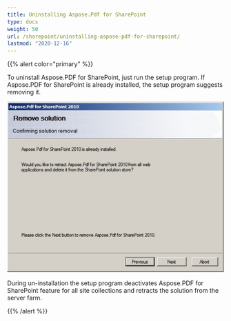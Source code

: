 ```yaml
---
title: Uninstalling Aspose.Pdf for SharePoint
type: docs
weight: 50
url: /sharepoint/uninstalling-aspose-pdf-for-sharepoint/
lastmod: "2020-12-16"
---
```


{{% alert color="primary" %}}

To uninstall Aspose.PDF for SharePoint, just run the setup program. If Aspose.PDF for SharePoint is already installed, the setup program suggests removing it.

![todo:image_alt_text](uninstalling-aspose-pdf-for-sharepoint_1.png)

During un-installation the setup program deactivates Aspose.PDF for SharePoint feature for all site collections and retracts the solution from the server farm.

{{% /alert %}}
